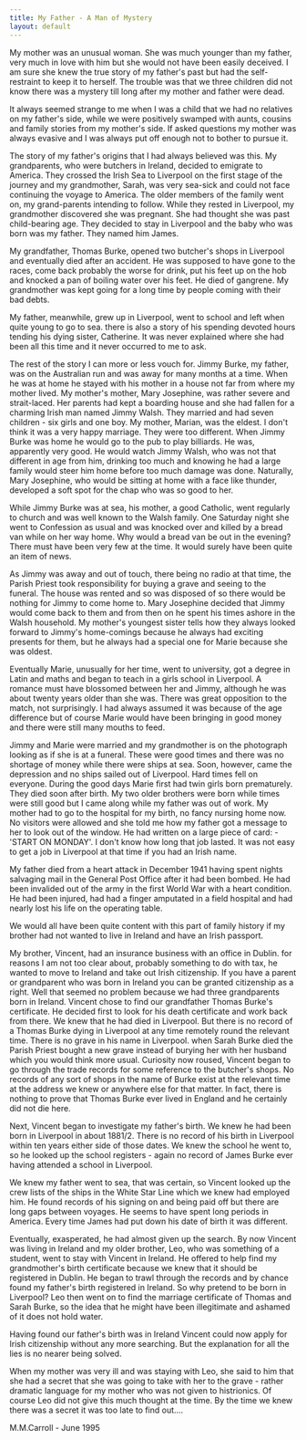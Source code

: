 ```yaml
---
title: My Father - A Man of Mystery
layout: default
---
```



My mother was an unusual woman. She was much younger than my father, very much in love with him but she would not have been easily deceived.  I am sure she knew the true story of my father's past but had the self-restraint to keep it to herself.  The trouble was that we three children did not know there was a mystery till long after my mother and father were dead.


It always seemed strange to me when I was a child that we had no relatives on my father's side, while we were positively swamped with aunts, cousins and family stories from my mother's side.  If asked questions my mother was always evasive and I was always put off enough not to bother to pursue it.


The story of my father's origins that I had always believed was this.  My grandparents, who were butchers in Ireland, decided to emigrate to America.  They crossed the Irish Sea to Liverpool on the first stage of the journey and my grandmother, Sarah, was very sea-sick and could not face continuing the voyage to America.  The older members of the family went on, my grand-parents intending to follow.  While they rested in Liverpool, my grandmother discovered she was pregnant.  She had thought she was past child-bearing age.  They decided to stay in Liverpool and the baby who was born was my father.  They named him James.


My grandfather, Thomas Burke, opened two butcher's shops in Liverpool and eventually died after an accident.  He was supposed to have gone to the races, come back probably the worse for drink, put his feet up on the hob and knocked a pan of boiling water over his feet.  He died of gangrene.  My grandmother was kept going for a long time by people coming with their bad debts.


My father, meanwhile, grew up in Liverpool, went to school and left when quite young to go to sea.  there is also a story of his spending devoted hours tending his dying sister, Catherine.  It was never explained where she had been all this time and it never occurred to me to ask.


The rest of the story I can more or less vouch for.  Jimmy Burke, my father, was on the Australian run and was away for many months at a time.  When he was at home he stayed with his mother in a house not far from where my mother lived.  My mother's mother, Mary Josephine, was rather severe and strait-laced.  Her parents had kept a boarding house and she had fallen for a charming Irish man named Jimmy Walsh.  They married and had seven children - six girls and one boy.  My mother, Marian, was the eldest.  I don't think it was a very happy marriage.  They were too different.  When Jimmy Burke was home he would go to the pub to play billiards.  He was, apparently very good.  He would watch Jimmy Walsh, who was not that different in age from him, drinking too much and knowing he had a large family would steer him home before too much damage was done.  Naturally, Mary Josephine, who would be sitting at home with a face like thunder, developed a soft spot for the chap who was so good to her.


While Jimmy Burke was at sea, his mother, a good Catholic, went regularly to church and was well known to the Walsh family.  One Saturday night she went to Confession as usual and was knocked over and killed by a bread van while on her way home.  Why would a bread van be out in the evening?  There must have been very few at the time.  It would surely have been quite an item of news.


As Jimmy was away and out of touch, there being no radio at that time, the Parish Priest took responsibility for buying a grave and seeing to the funeral.  The house was rented and so was disposed of so there would be nothing for Jimmy to come home to.  Mary Josephine decided that Jimmy would come back to them and from then on he spent his times ashore in the Walsh household.  My mother's youngest sister tells how they always looked forward to Jimmy's home-comings because he always had exciting presents for them, but he always had a special one for Marie because she was oldest.


Eventually Marie, unusually for her time, went to university, got a degree in Latin and maths and began to teach in a girls school in Liverpool.  A romance must have blossomed between her and Jimmy, although he was about twenty years older than she was.  There was great opposition to the match, not surprisingly.  I had always assumed it was because of the age difference but of course Marie would have been bringing in good money and there were still many mouths to feed.


Jimmy and Marie were married and my grandmother is on the photograph looking as if she is at a funeral.  These were good times and there was no shortage of money while there were ships at sea.  Soon, however, came the depression and no ships sailed out of Liverpool.  Hard times fell on everyone.  During the good days Marie first had twin girls born prematurely.  They died soon after birth.  My two older brothers were born while times were still good but I came along while my father was out of work.  My mother had to go to the hospital for my birth, no fancy nursing home now.  No visitors were allowed and she told me how my father got a message to her to look out of the window.  He had written on a large piece of card: - 'START ON MONDAY'.  I don't know how long that job lasted.  It was not easy to get a job in Liverpool at that time if you had an Irish name.


My father died from a heart attack in December 1941 having spent nights salvaging mail in the General Post Office after it had been bombed.  He had been invalided out of the army in the first World War with a heart condition.  He had been injured, had had a finger amputated in a field hospital and had nearly lost his life on the operating table.


We would all have been quite content with this part of family history if my brother had not wanted to live in Ireland and have an Irish passport.


My brother, Vincent, had an insurance business with an office in Dublin.  for reasons I am not too clear about, probably something to do with tax, he wanted to move to Ireland and take out Irish citizenship.  If you have a parent or grandparent who was born in Ireland you can be granted citizenship as a right.  Well that seemed no problem because we had three grandparents born in Ireland.  Vincent chose to find our grandfather Thomas Burke's certificate.  He decided first to look for his death certificate and work back from there.  We knew that he had died in Liverpool.  But there is no record of a Thomas Burke dying in Liverpool at any time remotely round the relevant time.  There is no grave in his name in Liverpool.  when Sarah Burke died the Parish Priest bought a new grave instead of burying her with her husband which you would think more usual.  Curiosity now roused, Vincent began to go through the trade records for some reference to the butcher's shops.  No records of any sort of shops in the name of Burke exist at the relevant time at the address we knew or anywhere else for that matter.  In fact, there is nothing to prove that Thomas Burke ever lived in England and he certainly did not die here.


Next, Vincent began to investigate my father's birth.  We knew he had been born in Liverpool in about 1881/2.  There is no record of his birth in Liverpool within ten years either side of those dates.  We knew the school he went to, so he looked up the school registers - again no record of James Burke ever having attended a school in Liverpool.


We knew my father went to sea, that was certain, so Vincent looked up the crew lists of the ships in the White Star Line which we knew had employed him.  He found records of his signing on and being paid off but there are long gaps between voyages.  He seems to have spent long periods in America.  Every time James had put down his date of birth it was different.


Eventually, exasperated, he had almost given up the search.  By now Vincent was living in Ireland and my older brother, Leo, who was something of a student, went to stay with Vincent in Ireland.  He offered to help find my grandmother's birth certificate because we knew that it should be registered in Dublin.  He began to trawl through the records and by chance found my father's birth registered in Ireland.  So why pretend to be born in Liverpool?  Leo then went on to find the marriage certificate of Thomas and Sarah Burke, so the idea that he might have been illegitimate and ashamed of it does not hold water.


Having found our father's birth was in Ireland Vincent could now apply for Irish citizenship without any more searching.  But the explanation for all the lies is no nearer being solved.  


When my mother was very ill and was staying with Leo, she said to him that she had a secret that she was going to take with her to the grave - rather dramatic language for my mother who was not given to histrionics.  Of course Leo did not give this much thought at the time.  By the time we knew there was a secret it was too late to find out....


M.M.Carroll - June 1995
